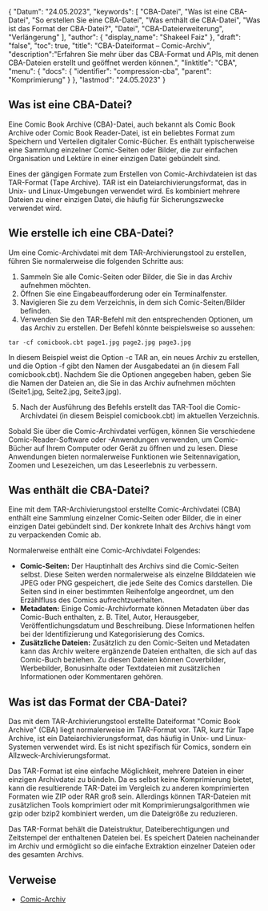 {
"Datum": "24.05.2023",
  "keywords": [
"CBA-Datei",
"Was ist eine CBA-Datei",
"So erstellen Sie eine CBA-Datei",
"Was enthält die CBA-Datei",
"Was ist das Format der CBA-Datei?",
"Datei",
"CBA-Dateierweiterung",
"Verlängerung"
],
  "author": {
"display_name": "Shakeel Faiz"
},
"draft": "false",
  "toc": true,
"title": "CBA-Dateiformat – Comic-Archiv",
  "description":"Erfahren Sie mehr über das CBA-Format und APIs, mit denen CBA-Dateien erstellt und geöffnet werden können.",
"linktitle": "CBA",
  "menu": {
    "docs": {
      "identifier": "compression-cba",
"parent": "Komprimierung"
}
},
"lastmod": "24.05.2023"
}

## Was ist eine CBA-Datei?

Eine Comic Book Archive (CBA)-Datei, auch bekannt als Comic Book Archive oder Comic Book Reader-Datei, ist ein beliebtes Format zum Speichern und Verteilen digitaler Comic-Bücher. Es enthält typischerweise eine Sammlung einzelner Comic-Seiten oder Bilder, die zur einfachen Organisation und Lektüre in einer einzigen Datei gebündelt sind.

Eines der gängigen Formate zum Erstellen von Comic-Archivdateien ist das TAR-Format (Tape Archive). TAR ist ein Dateiarchivierungsformat, das in Unix- und Linux-Umgebungen verwendet wird. Es kombiniert mehrere Dateien zu einer einzigen Datei, die häufig für Sicherungszwecke verwendet wird.

## Wie erstelle ich eine CBA-Datei?

Um eine Comic-Archivdatei mit dem TAR-Archivierungstool zu erstellen, führen Sie normalerweise die folgenden Schritte aus:

1. Sammeln Sie alle Comic-Seiten oder Bilder, die Sie in das Archiv aufnehmen möchten.
2. Öffnen Sie eine Eingabeaufforderung oder ein Terminalfenster.
3. Navigieren Sie zu dem Verzeichnis, in dem sich Comic-Seiten/Bilder befinden.
4. Verwenden Sie den TAR-Befehl mit den entsprechenden Optionen, um das Archiv zu erstellen. Der Befehl könnte beispielsweise so aussehen:

```
tar -cf comicbook.cbt page1.jpg page2.jpg page3.jpg
```

In diesem Beispiel weist die Option -c TAR an, ein neues Archiv zu erstellen, und die Option -f gibt den Namen der Ausgabedatei an (in diesem Fall comicbook.cbt). Nachdem Sie die Optionen angegeben haben, geben Sie die Namen der Dateien an, die Sie in das Archiv aufnehmen möchten (Seite1.jpg, Seite2.jpg, Seite3.jpg).

5. Nach der Ausführung des Befehls erstellt das TAR-Tool die Comic-Archivdatei (in diesem Beispiel comicbook.cbt) im aktuellen Verzeichnis.

Sobald Sie über die Comic-Archivdatei verfügen, können Sie verschiedene Comic-Reader-Software oder -Anwendungen verwenden, um Comic-Bücher auf Ihrem Computer oder Gerät zu öffnen und zu lesen. Diese Anwendungen bieten normalerweise Funktionen wie Seitennavigation, Zoomen und Lesezeichen, um das Leseerlebnis zu verbessern.

## Was enthält die CBA-Datei?

Eine mit dem TAR-Archivierungstool erstellte Comic-Archivdatei (CBA) enthält eine Sammlung einzelner Comic-Seiten oder Bilder, die in einer einzigen Datei gebündelt sind. Der konkrete Inhalt des Archivs hängt vom zu verpackenden Comic ab.

Normalerweise enthält eine Comic-Archivdatei Folgendes:

- **Comic-Seiten:** Der Hauptinhalt des Archivs sind die Comic-Seiten selbst. Diese Seiten werden normalerweise als einzelne Bilddateien wie JPEG oder PNG gespeichert, die jede Seite des Comics darstellen. Die Seiten sind in einer bestimmten Reihenfolge angeordnet, um den Erzählfluss des Comics aufrechtzuerhalten.
- **Metadaten:** Einige Comic-Archivformate können Metadaten über das Comic-Buch enthalten, z. B. Titel, Autor, Herausgeber, Veröffentlichungsdatum und Beschreibung. Diese Informationen helfen bei der Identifizierung und Kategorisierung des Comics.
- **Zusätzliche Dateien:** Zusätzlich zu den Comic-Seiten und Metadaten kann das Archiv weitere ergänzende Dateien enthalten, die sich auf das Comic-Buch beziehen. Zu diesen Dateien können Coverbilder, Werbebilder, Bonusinhalte oder Textdateien mit zusätzlichen Informationen oder Kommentaren gehören.

## Was ist das Format der CBA-Datei?

Das mit dem TAR-Archivierungstool erstellte Dateiformat "Comic Book Archive" (CBA) liegt normalerweise im TAR-Format vor. TAR, kurz für Tape Archive, ist ein Dateiarchivierungsformat, das häufig in Unix- und Linux-Systemen verwendet wird. Es ist nicht spezifisch für Comics, sondern ein Allzweck-Archivierungsformat.

Das TAR-Format ist eine einfache Möglichkeit, mehrere Dateien in einer einzigen Archivdatei zu bündeln. Da es selbst keine Komprimierung bietet, kann die resultierende TAR-Datei im Vergleich zu anderen komprimierten Formaten wie ZIP oder RAR groß sein. Allerdings können TAR-Dateien mit zusätzlichen Tools komprimiert oder mit Komprimierungsalgorithmen wie gzip oder bzip2 kombiniert werden, um die Dateigröße zu reduzieren.

Das TAR-Format behält die Dateistruktur, Dateiberechtigungen und Zeitstempel der enthaltenen Dateien bei. Es speichert Dateien nacheinander im Archiv und ermöglicht so die einfache Extraktion einzelner Dateien oder des gesamten Archivs.

## Verweise
* [Comic-Archiv](https://en.wikipedia.org/wiki/Comic_book_archive)

